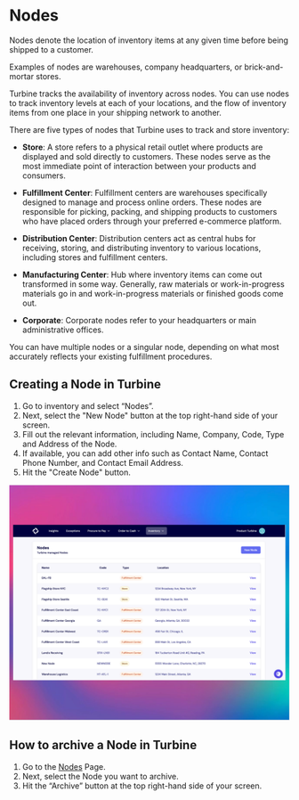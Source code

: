 # Nodes

Nodes denote the location of inventory items at any given time before being shipped to a customer. 

Examples of nodes are warehouses, company headquarters, or brick-and-mortar stores.

Turbine tracks the availability of inventory across nodes. You can use nodes to track inventory levels at each of your locations, and the flow of inventory items from one place in your shipping network to another.



There are five types of nodes that Turbine uses to track and store inventory: 

- **Store**: A store refers to a physical retail outlet where products are displayed and sold directly to customers. These nodes serve as the most immediate point of interaction between your products and consumers.

- **Fulfillment Center**: Fulfillment centers are warehouses specifically designed to manage and process online orders. These nodes are responsible for picking, packing, and shipping products to customers who have placed orders through your preferred e-commerce platform.

- **Distribution Center**: Distribution centers act as central hubs for receiving, storing, and distributing inventory to various locations, including stores and fulfillment centers.
  
- **Manufacturing Center**: Hub where inventory items can come out transformed in some way. Generally, raw materials or work-in-progress materials go in and work-in-progress materials or finished goods come out.

- **Corporate**: Corporate nodes refer to your headquarters or main administrative offices.

You can have multiple nodes or a singular node, depending on what most accurately reflects your existing fulfillment procedures.

## Creating a Node in Turbine

1. Go to inventory and select “Nodes”.
2. Next, select the "New Node" button at the top right-hand side of your screen.
3. Fill out the relevant information, including Name, Company, Code, Type and Address of the Node.
4. If available, you can add other info such as Contact Name, Contact Phone Number, and Contact Email Address.
5. Hit the "Create Node" button.

![Node Index Page](../../static/img/nodes.png)

## How to archive a Node in Turbine

1. Go to the [Nodes](https://app.helloturbine.com/app/nodes) Page.
2. Next, select the Node you want to archive.
3. Hit the “Archive” button at the top right-hand side of your screen.
